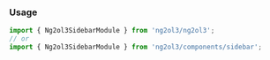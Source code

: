 ### Usage
```typescript
import { Ng2ol3SidebarModule } from 'ng2ol3/ng2ol3';
// or
import { Ng2ol3SidebarModule } from 'ng2ol3/components/sidebar';
```